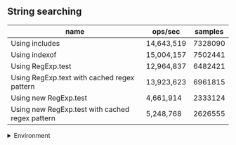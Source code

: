 ## String searching

|name|ops/sec|samples|
|-|-|-|
|Using includes|14,643,519|7328090|
|Using indexof|15,004,157|7502441|
|Using RegExp.test|12,964,837|6482421|
|Using RegExp.text with cached regex pattern|13,923,623|6961815|
|Using new RegExp.test|4,661,914|2333124|
|Using new RegExp.test with cached regex pattern|5,248,768|2626555|


<details>
<summary>Environment</summary>

* __Machine:__ linux x64 | 4 vCPUs | 7.6GB Mem
* __Run:__ Fri Oct 17 2025 17:19:12 GMT+0000 (Coordinated Universal Time)
* __Node:__ `v22.0.0`
</details>

<!--
{"environment":{"platform":"linux","arch":"x64","cpus":4,"totalMemory":7.59783935546875},"benchmarks":[{"name":"Using includes","samples":7328090,"opsSec":14643519.593690805},{"name":"Using indexof","samples":7502441,"opsSec":15004157.509250509},{"name":"Using RegExp.test","samples":6482421,"opsSec":12964837.747533219},{"name":"Using RegExp.text with cached regex pattern","samples":6961815,"opsSec":13923623.483744208},{"name":"Using new RegExp.test","samples":2333124,"opsSec":4661914.983118939},{"name":"Using new RegExp.test with cached regex pattern","samples":2626555,"opsSec":5248768.575550568}]}-->
